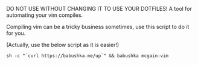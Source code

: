DO NOT USE WITHOUT CHANGING IT TO USE YOUR DOTFILES!
A tool for automating your vim compiles.

Compiling vim can be a tricky business sometimes, use this script to do it for you.

(Actually, use the below script as it is easier!)
````
sh -c "`curl https://babushka.me/up`" && babushka mcgain:vim
````
